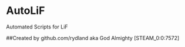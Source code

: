 # AutoLiF
Automated Scripts for LiF

##Created by github.com/rydland aka God Almighty [STEAM_0:0:7572]
